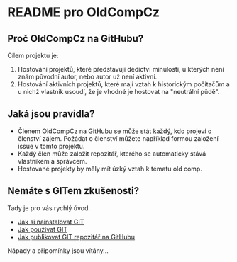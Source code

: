 # README pro OldCompCz

## Proč OldCompCz na GitHubu?
 
Cílem projektu je:

1) Hostování projektů, které představují dědictví minulosti, u kterých není znám původní autor, nebo autor už není aktivní.
2) Hostování aktivních projektů, které mají vztah k historickým počítačům a u nichž vlastník usoudí, že je vhodné je hostovat na "neutrální půdě".

## Jaká jsou pravidla?

* Členem OldCompCz na GitHubu se může stát každý, kdo projeví o členství zájem. Požádat o členství můžete například formou založení issue v tomto projektu.
* Každý člen může založit repozitář, kterého se automaticky stává vlastníkem a správcem.
* Hostované projekty by měly mít úzký vztah k tématu old comp.

## Nemáte s GITem zkušenosti?

Tady je pro vás rychlý úvod.

* [Jak si nainstalovat GIT](docs/HowToInstallGIT.md)
* [Jak používat GIT](docs/HowToUseGIT.md)
* [Jak publikovat GIT repozitář na GitHubu](docs/HowToPublishOnGitHub.md)

Nápady a připomínky jsou vítány...
